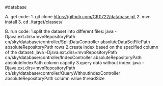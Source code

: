 #database

A. get code:
    1. git clone https://github.com/CK0722/database.git
    2. mvn install
    3. cd ./target/classes/

B. run code:
    1.split the dataset into different files:
        java -Djava.ext.dirs=mvnRepositoryPath  cn/sky/database/controller/SplitDataController absoluteDataSetFilePath absoluteRepositoryPath rows
    2.create index based on the specified column of the dataset:
        java -Djava.ext.dirs=mvnRepositoryPath  cn/sky/database/controller/IndexController absoluteRepositoryPath absoluteIndexPath column capcity
    3.query data without index:
        java -Djava.ext.dirs=mvnRepositoryPath  cn/sky/database/controller/QueryWithoutIndexController  absoluteRepositoryPath column value threadSize
